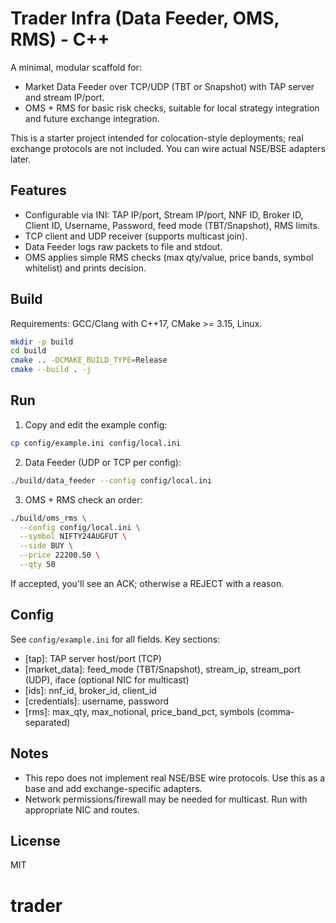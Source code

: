 # Trader Infra (Data Feeder, OMS, RMS) - C++

A minimal, modular scaffold for:
- Market Data Feeder over TCP/UDP (TBT or Snapshot) with TAP server and stream IP/port.
- OMS + RMS for basic risk checks, suitable for local strategy integration and future exchange integration.

This is a starter project intended for colocation-style deployments; real exchange protocols are not included. You can wire actual NSE/BSE adapters later.

## Features
- Configurable via INI: TAP IP/port, Stream IP/port, NNF ID, Broker ID, Client ID, Username, Password, feed mode (TBT/Snapshot), RMS limits.
- TCP client and UDP receiver (supports multicast join).
- Data Feeder logs raw packets to file and stdout.
- OMS applies simple RMS checks (max qty/value, price bands, symbol whitelist) and prints decision.

## Build

Requirements: GCC/Clang with C++17, CMake >= 3.15, Linux.

```bash
mkdir -p build
cd build
cmake .. -DCMAKE_BUILD_TYPE=Release
cmake --build . -j
```

## Run

1) Copy and edit the example config:
```bash
cp config/example.ini config/local.ini
```

2) Data Feeder (UDP or TCP per config):
```bash
./build/data_feeder --config config/local.ini
```

3) OMS + RMS check an order:
```bash
./build/oms_rms \
  --config config/local.ini \
  --symbol NIFTY24AUGFUT \
  --side BUY \
  --price 22200.50 \
  --qty 50
```

If accepted, you'll see an ACK; otherwise a REJECT with a reason.

## Config
See `config/example.ini` for all fields. Key sections:
- [tap]: TAP server host/port (TCP)
- [market_data]: feed_mode (TBT/Snapshot), stream_ip, stream_port (UDP), iface (optional NIC for multicast)
- [ids]: nnf_id, broker_id, client_id
- [credentials]: username, password
- [rms]: max_qty, max_notional, price_band_pct, symbols (comma-separated)

## Notes
- This repo does not implement real NSE/BSE wire protocols. Use this as a base and add exchange-specific adapters.
- Network permissions/firewall may be needed for multicast. Run with appropriate NIC and routes.

## License
MIT
# trader
